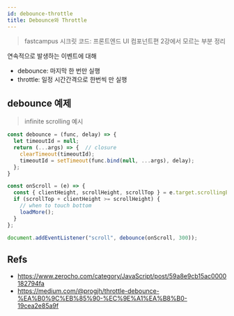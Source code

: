 ```yaml
---
id: debounce-throttle
title: Debounce와 Throttle
---
```


> fastcampus 시크릿 코드: 프론트엔드 UI 컴포넌트편 2강에서 모르는 부분 정리

연속적으로 발생하는 이벤트에 대해

- debounce: 마지막 한 번만 실행
- throttle: 일정 시간간격으로 한번씩 만 실행

## debounce 예제

> infinite scrolling 예시

```js
const debounce = (func, delay) => {
  let timeoutId = null;
  return (...args) => {  // closure
    clearTimeout(timeoutId);
    timeoutId = setTimeout(func.bind(null, ...args), delay);
  };
}

const onScroll = (e) => {
  const { clientHeight, scrollHeight, scrollTop } = e.target.scrollingElement;
  if (scrollTop + clientHeight >= scrollHeight) {
    // when to touch bottom
    loadMore();
  }
};

document.addEventListener("scroll", debounce(onScroll, 300));
```

## Refs

- https://www.zerocho.com/category/JavaScript/post/59a8e9cb15ac0000182794fa
- https://medium.com/@progjh/throttle-debounce-%EA%B0%9C%EB%85%90-%EC%9E%A1%EA%B8%B0-19cea2e85a9f